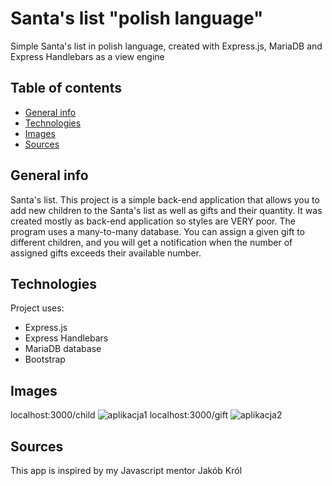 # Santa's list  "polish language"

Simple Santa's list in polish language, created with Express.js, MariaDB and Express Handlebars as a view engine

## Table of contents
* [General info](#general-info)
* [Technologies](#technologies)
* [Images](#images)
* [Sources](#sources)


## General info

Santa's list. This project is a simple back-end application that allows you to add new children to the Santa's list as well as gifts and their quantity. It was created mostly as back-end application so styles are VERY poor. The program uses a many-to-many database. You can assign a given gift to different children, and you will get a notification when the number of assigned gifts exceeds their available number.
## Technologies
Project uses:
* Express.js
* Express Handlebars
* MariaDB database
* Bootstrap
## Images
localhost:3000/child
![aplikacja1](https://user-images.githubusercontent.com/77553286/148827553-9a3ecd33-b2b4-45e2-8deb-1abd0e15e4ed.jpg)
localhost:3000/gift
![aplikacja2](https://user-images.githubusercontent.com/77553286/148827560-d04b9df6-f94c-42a7-819e-356ebfe313a1.jpg)

## Sources
This app is inspired by my Javascript mentor Jakób Król
